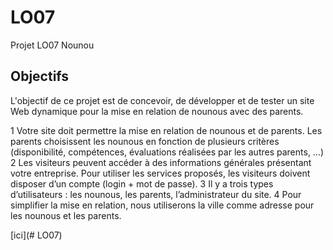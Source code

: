# LO07
Projet LO07 Nounou



## Objectifs

L'objectif de ce projet est de concevoir, de développer et de tester un site Web dynamique pour la mise en
relation de nounous avec des parents.

1 Votre site doit permettre la mise en relation de nounous et de parents. Les parents choisissent les nounous
en fonction de plusieurs critères (disponibilité, compétences, évaluations réalisées par les autres parents, …)
2 Les visiteurs peuvent accéder à des informations générales présentant votre entreprise. Pour utiliser les
services proposés, les visiteurs doivent disposer d’un compte (login + mot de passe).
3 Il y a trois types d’utilisateurs : les nounous, les parents, l’administrateur du site.
4 Pour simplifier la mise en relation, nous utiliserons la ville comme adresse pour les nounous et les parents.












[ici](# LO07)


